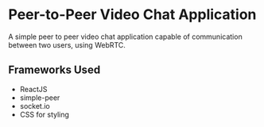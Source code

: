 # Peer-to-Peer Video Chat Application
A simple peer to peer video chat application capable of communication between two users, using WebRTC.

## Frameworks Used
* ReactJS
* simple-peer
* socket.io
* CSS for styling
